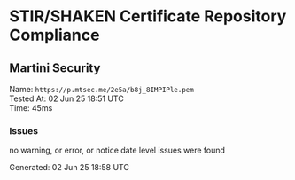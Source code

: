 # STIR/SHAKEN Certificate Repository Compliance

## Martini Security

Name: `https://p.mtsec.me/2e5a/b8j_8IMPIPle.pem`\
Tested At: 02 Jun 25 18:51 UTC\
Time: 45ms

### Issues

no warning, or error, or notice date level issues were found

Generated: 02 Jun 25 18:58 UTC